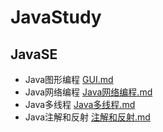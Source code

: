 # JavaStudy
## JavaSE

- Java图形编程			[GUI.md](/JAVA_GUI/GUI.md)
- Java网络编程			[Java网络编程.md ](/JAVA_网络编程/Java网络编程.md)
- Java多线程			    [Java多线程.md](/JAVA_多线程/Java多线程.md)
- Java注解和反射 		[注解和反射.md](/JAVA_注解和反射/注解和反射.md)
